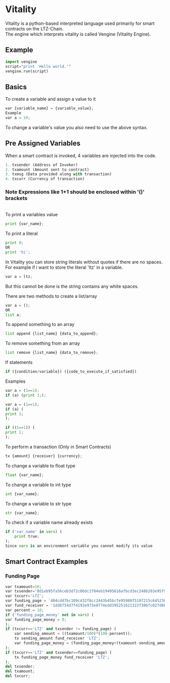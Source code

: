 # Vitality
Vitality is a python-based interpreted language used primarily for smart contracts on the LTZ-Chain.\
The engine which interprets vitality is called Vengine (Vitality Engine).
## Example
```python
import vengine
script="print 'Hello world.'"
vengine.run(script)
```
## Basics
To create a variable and assign a value to it
```python
var {variable_name} = {variable_value};
Example
var a = 10;
```
To change a variable's value  you also need to use the above syntax.
## Pre Assigned Variables
When a smart contract is invoked, 4 variables are injected into the code.
```python
1. txsender (Address of Invoker)
2. txamount (Amount sent to contract)
3. txmsg (Data provided along with transaction)
4. txcurr (Currency of transaction)
```
### Note Expressions like 1+1 should be enclosed within '()' brackets
\
To print a variables value
```python
print {var_name};
```
To print a literal
```python
print 0;
OR
print 'hi';
```
In Vitality you can store string literals without quotes if there are no spaces.\
For example if i want to store the literal 'ltz' in a variable.
```python
var a = ltz;
```
But this cannot be done is the string contains any white spaces.

There are two methods to create a list/array
```python
var a = ();
OR
list a;
```
To append something to an array
```python
list append {list_name} {data_to_append};
```
To remove something from an array
```python
list remove {list_name} {data_to_remove};
```
If statements
```python
if ({condition/variable}) ({code_to_execute_if_satisfied})
```
Examples
```python
var a = (1==1);
if (a) (print 1;);
```
```python
var a = (1==1);
if (a) (
print 1;
);
```
```python
if ((1==1)) (
print 1;
);
```
To perform a transaction (Only in Smart Contracts)
```python
tx {amount} {receiver} {currency};
```
To change a variable to float type
```python
float {var_name};
```
To change a variable to int type
```python
int {var_name};
```
To change a variable to str type
```python
str {var_name};
```
To check if a variable name already exists
```python
if ('var_name' in vars) (
    print true;
);
Since vars is an environment variable you cannot modify its value
```
## Smart Contract Examples
### Funding Page
```python
var txamount=10;
var txsender='0d1eb95fa56ceb3d72c06dc1f04eb19495616afbcd3ec248b203e95f95196ba1';
var txcurr='LTZ';
var funding_page = '404cdd7bc109c432f8cc2443b45bcfe95980f5107215c645236e577929ac3e52';
var fund_receiver = '1dd8754d7f4192e973e0774edd395251621322f386fc02fd6b267bf4ba982cc9';
var percent = 10;
if ('funding_page_money' not in vars) (
var funding_page_money = 0;
);
if (txcurr=='LTZ' and txsender != funding_page) (
    var sending_amount = ((txamount/100)*(100-percent));
    tx sending_amount fund_receiver 'LTZ';
    var funding_page_money = (funding_page_money+(txamount-sending_amount));
);
if (txcurr=='LTZ' and txsender==funding_page) (
    tx funding_page_money fund_receiver 'LTZ';
);
del txsender;
del txamount;
del txcurr;
```